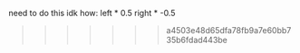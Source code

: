 

need to do this idk how:
left * 0.5 
right * -0.5
>>>>>>> a4503e48d65dfa78fb9a7e60bb735b6fdad443be
